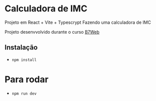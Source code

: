 # Calculadora de IMC

Projeto em React + Vite + Typescrypt
Fazendo uma calculadora de IMC

Projeto desenvvolvido durante o curso  [B7Web](https://b7web.com.br)

## Instalação

- `npm install`

# Para rodar
- `npm run dev`